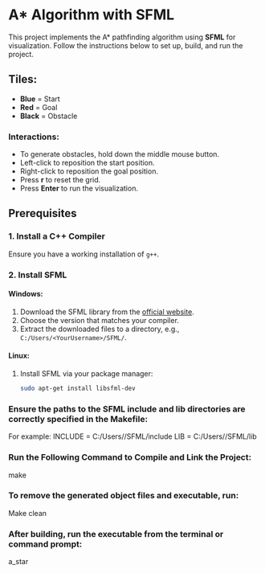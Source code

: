 # A* Algorithm with SFML

This project implements the A* pathfinding algorithm using **SFML** for visualization. Follow the instructions below to set up, build, and run the project.

## Tiles:
- **Blue** = Start
- **Red** = Goal
- **Black** = Obstacle

### Interactions:
- To generate obstacles, hold down the middle mouse button.
- Left-click to reposition the start position.
- Right-click to reposition the goal position.
- Press **r** to reset the grid.
- Press **Enter** to run the visualization.

## Prerequisites

### 1. Install a C++ Compiler
Ensure you have a working installation of `g++`.

### 2. Install SFML
#### Windows:
1. Download the SFML library from the [official website](https://www.sfml-dev.org/download/sfml/3.0.0/).
2. Choose the version that matches your compiler.
3. Extract the downloaded files to a directory, e.g., `C:/Users/<YourUsername>/SFML/`.

#### Linux:
1. Install SFML via your package manager:
   ```bash
   sudo apt-get install libsfml-dev

### Ensure the paths to the SFML include and lib directories are correctly specified in the Makefile:
For example:
    INCLUDE = C:/Users/<YourUsername>/SFML/include
    LIB = C:/Users/<YourUsername>/SFML/lib

### Run the Following Command to Compile and Link the Project:
make

### To remove the generated object files and executable, run:
Make clean

### After building, run the executable from the terminal or command prompt:
a_star
